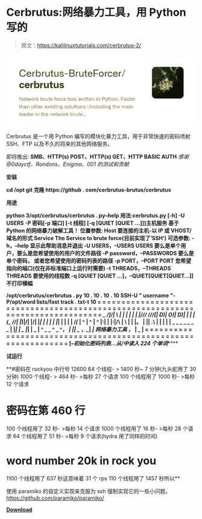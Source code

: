 # Cerbrutus:网络暴力工具，用 Python 写的

> 原文：<https://kalilinuxtutorials.com/cerbrutus-2/>

[![Cerbrutus : Network Brute Force Tool, Written In Python](img/d461c31cc4d0640f62acd24db38a995b.png "Cerbrutus : Network Brute Force Tool, Written In Python")](https://1.bp.blogspot.com/-jtVaEupj86c/YQYi3h3AVqI/AAAAAAAAKUA/5pwj5PX-M7gruZKs6CWnXq7YSPxeiIi1wCLcBGAsYHQ/s1009/cerbrutus%2B%25281%2529.png)

Cerbrutus 是一个用 Python 编写的模块化暴力工具，用于非常快速的密码喷射 SSH、FTP 以及不久的将来的其他网络服务。

即将推出: **SMB、HTTP(s) POST、HTTP(s) GET、HTTP BASIC AUTH** *感谢@0dayctf、Rondons、Enigma、001 的测试和贡献*

**安装**

**cd /opt
git 克隆 https://github . com/cerbrutus-brutus/cerbrutus**

**用途**

**python 3/opt/cerbrutus/cerbrutus . py–help
用法:cerbrutus.py [-h] -U USERS -P 密码[-p 端口] [-t 线程] [-q [QUIET [QUIET …]]]主机服务
基于 Python 的网络暴力破解工具！
位置参数:
Host 要连接的主机-以 IP 或 VHOST/域名的形式
Service The Service to brute force(目前实现了‘SSH’)
可选参数:
-h，–help 显示此帮助消息并退出
-U USERS，–USERS USERS
要么是单个用户，要么是您希望使用的用户的文件路径
-P password，–PASSWORDS
要么是单个密码， 或者您希望使用的密码列表的路径
-p PORT，–PORT PORT 您希望指向的端口(仅在非标准端口上运行时需要)
-t THREADS，–THREADS THREADS
要使用的线程数
-q [QUIET [QUIET …]，–QUIET[QUIET[QUIET…]]
不打印横幅**

**/opt/cerbrutus/cerbrutus . py 10 . 10 . 10 . 10 SSH-U " username "-P/opt/word lists/fast track . txt-t 10
= = = = = = = = = = = = = = = = = = = = = = = = = = = = = = = = = = = = = = = = = = = = = = = = = = = = = = = = = = = = = = = = = = = = = = = = = = = = = = =
***_ */]/*| \\ | | | | | | |/*//
///[*| D)| O)| D)| | | |(_
//| |*]|/| |/| |*| | | | | |*| | | | |
/_[_ | ^ | ^ | ^ |:| | |:|/\ |
\ | |
|。 | || .\ | | | | |
_ _ _ _ _ _ _ | |*| | _ |*| | _ | ^ _ _ ^ _ ^， *| || _* ，_| _|
网络暴力工具
，_ | _ |
= = = = = = = = = = = = = = = = = = = = = = = = = = = = = = = = = = = = = = = = = = = = = = = = = = = = = = = = = = = = = =
[*–初始化密码列表…从/中读入 224 个单词*******

**试运行**

**#密码在 rockyou 中行号 12600
64 个线程- > 1400 秒~ 7 分钟(九头蛇用了 30 分钟)
1000 个线程- > 464 秒- >每秒 27 个请求
100 个线程用了 1000 秒- >每秒 12 个请求
# 密码在第 460 行
100 个线程用了 32 秒- >每秒 14 个请求
1000 个线程用了 16 秒- >每秒 28 个请求
64 个线程用了 51 秒- >每秒 9 个请求(hydra 用了同样的时间)
# word number 20k in rock you
1100 个线程用了 637 秒这意味着 31 个 rps
110 个线程用了 1457 秒所以**

使用 paramiko 的自定义实现来克服为 ssh 强制实现它的一些小问题。https://github.com/paramiko/paramiko/

[**Download**](https://github.com/Cerbrutus-BruteForcer/cerbrutus)